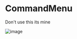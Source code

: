 # CommandMenu
Don't use this its mine

![image](https://user-images.githubusercontent.com/47014056/127944455-332addfa-58be-4faa-ac7f-03b5309e1164.png)
